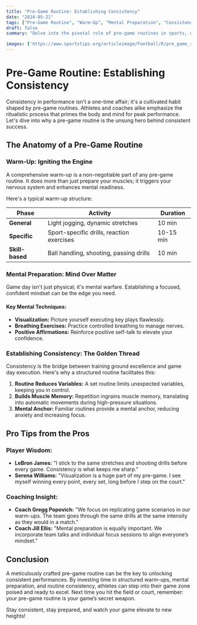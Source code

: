 ```yaml
---
title: "Pre-Game Routine: Establishing Consistency"
date: "2024-05-21"
tags: ["Pre-Game Routine", "Warm-Up", "Mental Preparation", "Consistency"]
draft: false
summary: "Delve into the pivotal role of pre-game routines in sports, encompassing essential warm-ups, mental fortitude, and consistency. Expert insights from players and coaches merge to highlight best practices."

images: ['https://www.sportstips.org/articleimage/Football/K/pre_game_routine_establishing_consistency.webp']
---
```


# Pre-Game Routine: Establishing Consistency

Consistency in performance isn't a one-time affair; it's a cultivated habit shaped by pre-game routines. Athletes and coaches alike emphasize the ritualistic process that primes the body and mind for peak performance. Let's dive into why a pre-game routine is the unsung hero behind consistent success.

## The Anatomy of a Pre-Game Routine

### Warm-Up: Igniting the Engine
A comprehensive warm-up is a non-negotiable part of any pre-game routine. It does more than just prepare your muscles; it triggers your nervous system and enhances mental readiness.

Here's a typical warm-up structure:

| Phase          | Activity                     | Duration |
|----------------|------------------------------|----------|
| **General**    | Light jogging, dynamic stretches | 10 min   |
| **Specific**   | Sport-specific drills, reaction exercises | 10-15 min |
| **Skill-based**| Ball handling, shooting, passing drills | 10 min   |

### Mental Preparation: Mind Over Matter
Game day isn't just physical; it's mental warfare. Establishing a focused, confident mindset can be the edge you need.

#### Key Mental Techniques:
- **Visualization:** Picture yourself executing key plays flawlessly.
- **Breathing Exercises:** Practice controlled breathing to manage nerves.
- **Positive Affirmations:** Reinforce positive self-talk to elevate your confidence.

### Establishing Consistency: The Golden Thread
Consistency is the bridge between training ground excellence and game day execution. Here's why a structured routine facilitates this:

1. **Routine Reduces Variables:**
   A set routine limits unexpected variables, keeping you in control.
2. **Builds Muscle Memory:**
   Repetition ingrains muscle memory, translating into automatic movements during high-pressure situations.
3. **Mental Anchor:**
   Familiar routines provide a mental anchor, reducing anxiety and increasing focus.

## Pro Tips from the Pros

### Player Wisdom:
- **LeBron James:** "I stick to the same stretches and shooting drills before every game. Consistency is what keeps me sharp."
- **Serena Williams:** "Visualization is a huge part of my pre-game. I see myself winning every point, every set, long before I step on the court."

### Coaching Insight:
- **Coach Gregg Popovich:** "We focus on replicating game scenarios in our warm-ups. The team goes through the same drills at the same intensity as they would in a match."
- **Coach Jill Ellis:** "Mental preparation is equally important. We incorporate team talks and individual focus sessions to align everyone’s mindset."

## Conclusion
A meticulously crafted pre-game routine can be the key to unlocking consistent performances. By investing time in structured warm-ups, mental preparation, and routine consistency, athletes can step into their game zone poised and ready to excel. Next time you hit the field or court, remember: your pre-game routine is your game’s secret weapon.

Stay consistent, stay prepared, and watch your game elevate to new heights!

```
